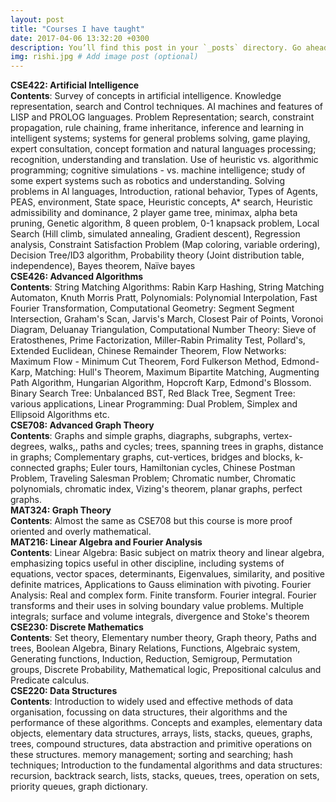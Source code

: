 ```yaml
---
layout: post
title: "Courses I have taught"
date: 2017-04-06 13:32:20 +0300
description: You’ll find this post in your `_posts` directory. Go ahead and edit it and re-build the site to see your changes. # Add post description (optional)
img: rishi.jpg # Add image post (optional)
---
```


<strong> CSE422: Artificial Intelligence </strong>    
<strong>Contents</strong>: Survey of concepts in artificial intelligence. Knowledge representation, search and Control techniques. AI machines and features of LISP and PROLOG languages. Problem Representation; search, constraint propagation, rule chaining, frame inheritance, inference and learning in intelligent systems; systems for general problems solving, game playing, expert consultation, concept formation and natural languages processing; recognition, understanding and translation. Use of heuristic vs. algorithmic programming; cognitive simulations - vs. machine intelligence; study of some expert systems such as robotics and understanding. Solving problems in Al languages, Introduction, rational behavior, Types of Agents, PEAS, environment, State space, Heuristic concepts, A* search, Heuristic admissibility and dominance, 2 player game tree, minimax, alpha beta pruning, Genetic algorithm, 8 queen problem, 0-1 knapsack problem, Local Search (Hill climb, simulated annealing, Gradient descent), Regression analysis, Constraint Satisfaction Problem (Map coloring, variable ordering), Decision Tree/ID3 algorithm, Probability theory (Joint distribution table, independence), Bayes theorem, Naïve bayes     
<strong> CSE426: Advanced Algorithms </strong>   
<strong>Contents</strong>: String Matching Algorithms: Rabin Karp Hashing, String Matching Automaton, Knuth Morris Pratt, Polynomials: Polynomial Interpolation, Fast Fourier Transformation, Computational Geometry: Segment Segment Intersection, Graham's Scan, Jarvis's March, Closest Pair of Points, Voronoi Diagram, Deluanay Triangulation, Computational Number Theory: Sieve of Eratosthenes, Prime Factorization, Miller-Rabin Primality Test, Pollard's, Extended Euclidean, Chinese Remainder Theorem, Flow Networks: Maximum Flow - Minimum Cut Theorem, Ford Fulkerson Method, Edmond-Karp, Matching: Hull's Theorem, Maximum Bipartite Matching, Augmenting Path Algorithm, Hungarian Algorithm, Hopcroft Karp, Edmond's Blossom. Binary Search Tree: Unbalanced BST, Red Black Tree, Segment Tree: various applications, Linear Programming: Dual Problem, Simplex and Ellipsoid Algorithms etc.    
<strong> CSE708: Advanced Graph Theory </strong>    
<strong>Contents</strong>: Graphs and simple graphs, diagraphs, subgraphs, vertex-degrees, walks,, paths and cycles; trees, spanning trees in graphs, distance in graphs; Complementary graphs, cut-vertices, bridges and blocks, k-connected graphs; Euler tours, Hamiltonian cycles, Chinese Postman Problem, Traveling Salesman Problem; Chromatic number, Chromatic polynomials, chromatic index, Vizing's theorem, planar graphs, perfect graphs.     
<strong> MAT324: Graph Theory </strong>     
<strong>Contents</strong>: Almost the same as CSE708 but this course is more proof oriented and overly mathematical.     
<strong> MAT216: Linear Algebra and Fourier Analysis </strong>    
<strong>Contents</strong>: Linear Algebra: Basic subject on matrix theory and linear algebra, emphasizing topics useful in other discipline, including systems of equations, vector spaces, determinants, Eigenvalues, similarity, and positive definite matrices, Applications to Gauss elimination with pivoting. Fourier Analysis: Real and complex form. Finite transform. Fourier integral. Fourier transforms and their uses in solving boundary value problems. Multiple integrals; surface and volume integrals, divergence and Stoke's theorem     
<strong> CSE230: Discrete Mathematics </strong>     
<strong>Contents</strong>: Set theory, Elementary number theory, Graph theory, Paths and trees, Boolean Algebra, Binary Relations, Functions, Algebraic system, Generating functions, Induction, Reduction, Semigroup, Permutation groups, Discrete Probability, Mathematical logic, Prepositional calculus and Predicate calculus.     
<strong> CSE220: Data Structures </strong>    
<strong>Contents</strong>: Introduction to widely used and effective methods of data organisation, focussing on data structures, their algorithms and the performance of these algorithms. Concepts and examples, elementary data objects, elementary data structures, arrays, lists, stacks, queues, graphs, trees, compound structures, data abstraction and primitive operations on these structures. memory management; sorting and searching; hash techniques; Introduction to the fundamental algorithms and data structures: recursion, backtrack search, lists, stacks, queues, trees, operation on sets, priority queues, graph dictionary.    
